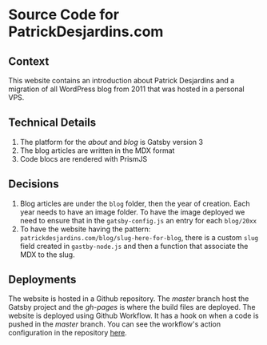 # Source Code for PatrickDesjardins.com
## Context

This website contains an introduction about Patrick Desjardins and a migration of all WordPress blog from 2011 that was hosted in a personal VPS.

## Technical Details

1. The platform for the _about_ and _blog_ is Gatsby version 3
2. The blog articles are written in the MDX format
3. Code blocs are rendered with PrismJS

## Decisions

1. Blog articles are under the `blog` folder, then the year of creation. Each year needs to have an image folder. To have the image deployed we need to ensure that in the `gatsby-config.js` an entry for each `blog/20xx`
2. To have the website having the pattern: `patrickdesjardins.com/blog/slug-here-for-blog`, there is a custom `slug` field created in `gastby-node.js` and then a function that associate the MDX to the slug. 

## Deployments

The website is hosted in a Github repository. The _master_ branch host the Gatsby project and the _gh-pages_ is where the build files are deployed.
The website is deployed using Github Workflow. It has a hook on when a code is pushed in the _master_ branch. You can see the workflow's action configuration in the repository [here](https://github.com/MrDesjardins/patrickdesjardins/blob/master/.github/workflows/main.yml).